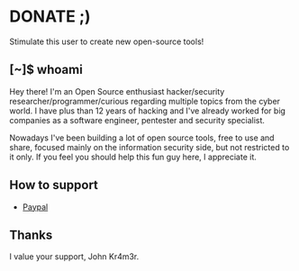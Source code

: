 # DONATE ;)
Stimulate this user to create new open-source tools!

## [~]$ whoami
Hey there! I'm an Open Source enthusiast hacker/security researcher/programmer/curious regarding multiple topics from the cyber world.
I have plus than 12 years of hacking and I've already worked for big companies as a software engineer, pentester and security specialist.

Nowadays I've been building a lot of open source tools, free to use and share, focused mainly on the information security side, but not restricted to it only.
If you feel you should help this fun guy here, I appreciate it. 

## How to support

* [Paypal](https://www.paypal.com/donate/?business=S5S4W7CWQN7P4&no_recurring=0&item_name=Thanks%21+%0A-+%40Att4ck3rS3cur1ty%2C+%40_Kr4m3r%2C+J0hn+Kr4m3r&currency_code=USD)

## Thanks

I value your support, 
John Kr4m3r.
